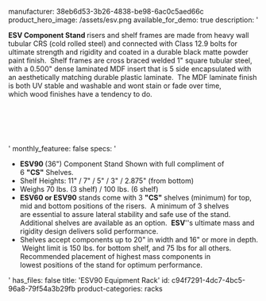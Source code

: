 manufacturer: 38eb6d53-3b26-4838-be98-6ac0c5aed66c
product_hero_image: /assets/esv.png
available_for_demo: true
description: '<p><strong>ESV&nbsp;Component Stand&nbsp;</strong>risers and shelf frames are made from heavy wall tubular CRS (cold rolled steel) and connected with&nbsp;Class 12.9 bolts for ultimate strength and rigidity and coated&nbsp;in a durable black matte powder paint finish. &nbsp;Shelf frames are cross braced welded 1" square tubular steel, with a 0.500" dense laminated MDF insert that is 5 side encapsulated with an&nbsp;aesthetically matching durable plastic laminate. &nbsp;The MDF laminate finish is both UV stable and washable and wont stain or fade over time, which&nbsp;wood finishes have&nbsp;a tendency to do.​<br></p><p><br></p><p><br><br></p>'
monthly_featuree: false
specs: '<ul><li><strong>ESV90&nbsp;</strong>(36") Component Stand Shown with full compliment of 6&nbsp;<strong>"CS"</strong>&nbsp;Shelves. &nbsp;<br></li><li>Shelf Heights: 11" / 7" / 5" / 3" / 2.875"&nbsp;(from bottom)<br></li><li>Weighs 70 lbs. (3 shelf) /&nbsp;100 lbs. (6 shelf)<br></li><li><strong>ESV60 or ESV90</strong>&nbsp;stands come&nbsp;with 3&nbsp;<strong>"CS"</strong>&nbsp;shelves (minimum) for&nbsp;top, mid and bottom positions of the risers.&nbsp; A minimum of 3 shelves are&nbsp;essential&nbsp;to assure lateral stability and safe use of the stand.&nbsp; Additional shelves are available as an option.&nbsp;&nbsp;<strong>ESV</strong>''s ultimate mass and rigidity design delivers solid performance.&nbsp;<br></li><li>Shelves&nbsp;accept&nbsp;components up to 20" in width and 16" or more&nbsp;in depth. &nbsp;Weight limit is 150 lbs. for bottom shelf, and 75&nbsp;lbs for all others.&nbsp; Recommended placement of&nbsp;highest&nbsp;mass components in lowest&nbsp;positions of the&nbsp;stand for optimum performance.<br></li></ul>'
has_files: false
title: 'ESV90 Equipment Rack'
id: c94f7291-4dc7-4bc5-96a8-79f54a3b29fb
product-categories: racks
